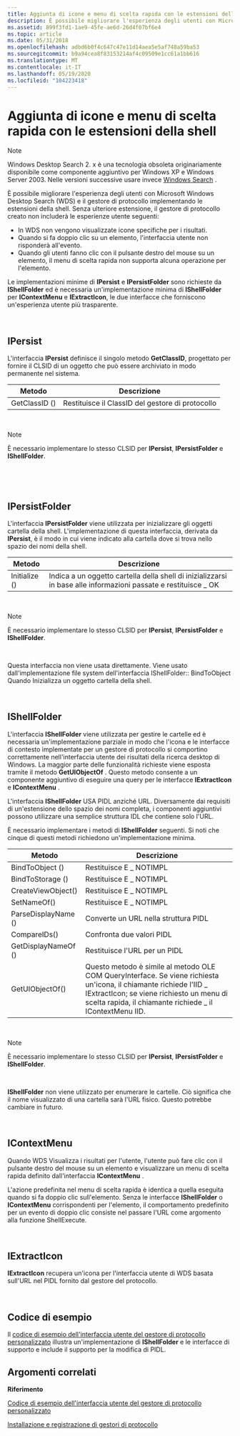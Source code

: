 ```yaml
---
title: Aggiunta di icone e menu di scelta rapida con le estensioni della shell
description: È possibile migliorare l'esperienza degli utenti con Microsoft Windows Desktop Search (WDS) e il gestore di protocollo implementando le estensioni della shell.
ms.assetid: 899f3fd1-1ae9-45fe-ae6d-26d4f07bf6e4
ms.topic: article
ms.date: 05/31/2018
ms.openlocfilehash: adbd6b0f4c647c47e11d14aea5e5af748a59ba53
ms.sourcegitcommit: b9a94cea8f83153214af4c09509e1cc61a1bb616
ms.translationtype: MT
ms.contentlocale: it-IT
ms.lasthandoff: 05/19/2020
ms.locfileid: "104223418"
---
```

# <a name="adding-icons-and-context-menus-with-shell-extensions"></a>Aggiunta di icone e menu di scelta rapida con le estensioni della shell

> [!NOTE]
> Windows Desktop Search 2. x è una tecnologia obsoleta originariamente disponibile come componente aggiuntivo per Windows XP e Windows Server 2003. Nelle versioni successive usare invece [Windows Search](../search/-search-3x-wds-overview.md) .

È possibile migliorare l'esperienza degli utenti con Microsoft Windows Desktop Search (WDS) e il gestore di protocollo implementando le estensioni della shell. Senza ulteriore estensione, il gestore di protocollo creato non includerà le esperienze utente seguenti:

-   In WDS non vengono visualizzate icone specifiche per i risultati.
-   Quando si fa doppio clic su un elemento, l'interfaccia utente non risponderà all'evento.
-   Quando gli utenti fanno clic con il pulsante destro del mouse su un elemento, il menu di scelta rapida non supporta alcuna operazione per l'elemento.

Le implementazioni minime di **IPersist** e **IPersistFolder** sono richieste da **IShellFolder** ed è necessaria un'implementazione minima di **IShellFolder** per **IContextMenu** e **IExtractIcon**, le due interfacce che forniscono un'esperienza utente più trasparente.

 

## <a name="ipersist"></a>IPersist

L'interfaccia **IPersist** definisce il singolo metodo **GetClassID**, progettato per fornire il CLSID di un oggetto che può essere archiviato in modo permanente nel sistema.



| Metodo       | Descrizione                                 |
|--------------|---------------------------------------------|
| GetClassID () | Restituisce il ClassID del gestore di protocollo |



 

> [!Note]
>
> È necessario implementare lo stesso CLSID per **IPersist**, **IPersistFolder** e **IShellFolder**.

 

 

## <a name="ipersistfolder"></a>IPersistFolder

L'interfaccia **IPersistFolder** viene utilizzata per inizializzare gli oggetti cartella della shell. L'implementazione di questa interfaccia, derivata da **IPersist**, è il modo in cui viene indicato alla cartella dove si trova nello spazio dei nomi della shell.



| Metodo       | Descrizione                                                                                            |
|--------------|--------------------------------------------------------------------------------------------------------|
| Initialize () | Indica a un oggetto cartella della shell di inizializzarsi in base alle informazioni passate e restituisce \_ OK |



 

> [!Note]
>
> È necessario implementare lo stesso CLSID per **IPersist**, **IPersistFolder** e **IShellFolder**.

 

Questa interfaccia non viene usata direttamente. Viene usato dall'implementazione file system dell'interfaccia IShellFolder:: BindToObject Quando Inizializza un oggetto cartella della shell.

 

## <a name="ishellfolder"></a>IShellFolder

L'interfaccia **IShellFolder** viene utilizzata per gestire le cartelle ed è necessaria un'implementazione parziale in modo che l'icona e le interfacce di contesto implementate per un gestore di protocollo si comportino correttamente nell'interfaccia utente dei risultati della ricerca desktop di Windows. La maggior parte delle funzionalità richieste viene esposta tramite il metodo **GetUIObjectOf** . Questo metodo consente a un componente aggiuntivo di eseguire una query per le interfacce **IExtractIcon** e **IContextMenu** .

L'interfaccia **IShellFolder** USA PIDL anziché URL. Diversamente dai requisiti di un'estensione dello spazio dei nomi completa, i componenti aggiuntivi possono utilizzare una semplice struttura IDL che contiene solo l'URL.

È necessario implementare i metodi di **IShellFolder** seguenti. Si noti che cinque di questi metodi richiedono un'implementazione minima.



| Metodo             | Descrizione                                                                                                                                                                                                 |
|--------------------|-------------------------------------------------------------------------------------------------------------------------------------------------------------------------------------------------------------|
| BindToObject ()     | Restituisce E \_ NOTIMPL                                                                                                                                                                                          |
| BindToStorage ()    | Restituisce E \_ NOTIMPL                                                                                                                                                                                          |
| CreateViewObject() | Restituisce E \_ NOTIMPL                                                                                                                                                                                          |
| SetNameOf()        | Restituisce E \_ NOTIMPL                                                                                                                                                                                          |
| ParseDisplayName () | Converte un URL nella struttura PIDL                                                                                                                                                                        |
| CompareIDs()       | Confronta due valori PIDL                                                                                                                                                                                    |
| GetDisplayNameOf () | Restituisce l'URL per un PIDL                                                                                                                                                                                  |
| GetUIObjectOf()    | Questo metodo è simile al metodo OLE COM QueryInterface. Se viene richiesta un'icona, il chiamante richiede l'IID \_ IExtractIcon; se viene richiesto un menu di scelta rapida, il chiamante richiede \_ il IContextMenu IID. |



 

> [!Note]
>
> È necessario implementare lo stesso CLSID per **IPersist**, **IPersistFolder** e **IShellFolder**.

 

**IShellFolder** non viene utilizzato per enumerare le cartelle. Ciò significa che il nome visualizzato di una cartella sarà l'URL fisico. Questo potrebbe cambiare in futuro.

 

## <a name="icontextmenu"></a>IContextMenu

Quando WDS Visualizza i risultati per l'utente, l'utente può fare clic con il pulsante destro del mouse su un elemento e visualizzare un menu di scelta rapida definito dall'interfaccia **IContextMenu** .

L'azione predefinita nel menu di scelta rapida è identica a quella eseguita quando si fa doppio clic sull'elemento. Senza le interfacce **IShellFolder** o **IContextMenu** corrispondenti per l'elemento, il comportamento predefinito per un evento di doppio clic consiste nel passare l'URL come argomento alla funzione ShellExecute.

 

## <a name="iextracticon"></a>IExtractIcon

**IExtractIcon** recupera un'icona per l'interfaccia utente di WDS basata sull'URL nel PIDL fornito dal gestore del protocollo.

 

## <a name="code-sample"></a>Codice di esempio

Il [codice di esempio dell'interfaccia utente del gestore di protocollo personalizzato](-search-2x-wds-ph-ui-samplecode.md) illustra un'implementazione di **IShellFolder** e le interfacce di supporto e include il supporto per la modifica di PIDL.

## <a name="related-topics"></a>Argomenti correlati

<dl> <dt>

**Riferimento**
</dt> <dt>

[Codice di esempio dell'interfaccia utente del gestore di protocollo personalizzato](-search-2x-wds-ph-ui-samplecode.md)
</dt> <dt>

[Installazione e registrazione di gestori di protocollo](-search-2x-wds-ph-install-registration.md)
</dt> </dl>

 

 




